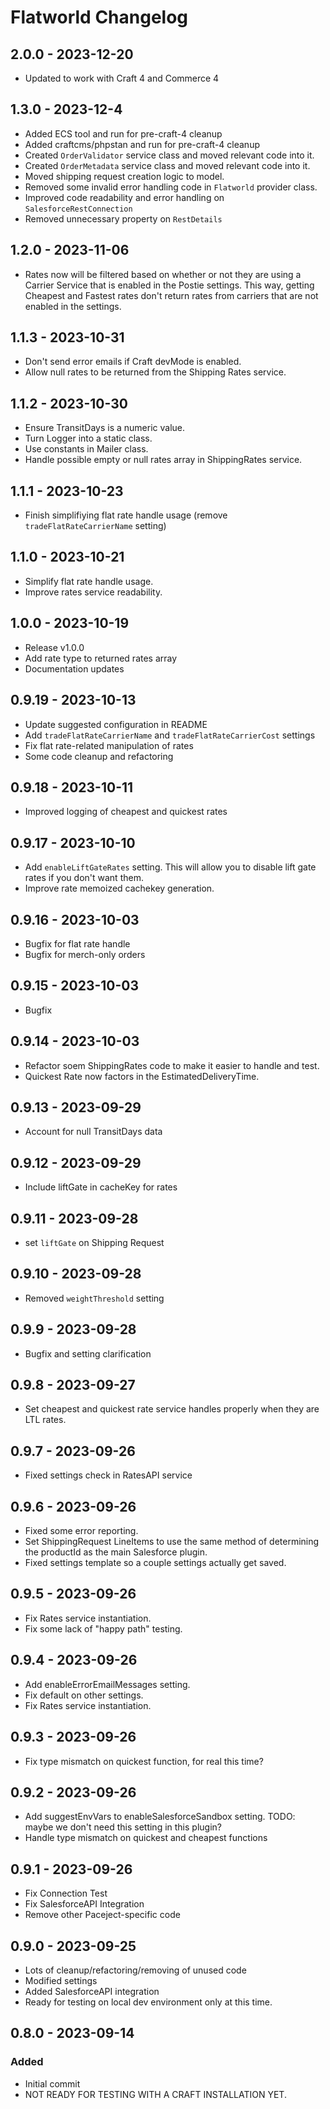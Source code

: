 # Flatworld Changelog

## 2.0.0 - 2023-12-20

-   Updated to work with Craft 4 and Commerce 4

## 1.3.0 - 2023-12-4

-   Added ECS tool and run for pre-craft-4 cleanup
-   Added craftcms/phpstan and run for pre-craft-4 cleanup
-   Created `OrderValidator` service class and moved relevant code into it.
-   Created `OrderMetadata` service class and moved relevant code into it.
-   Moved shipping request creation logic to model.
-   Removed some invalid error handling code in `Flatworld` provider class.
-   Improved code readability and error handling on `SalesforceRestConnection`
-   Removed unnecessary property on `RestDetails`

## 1.2.0 - 2023-11-06

-   Rates now will be filtered based on whether or not they are using a Carrier Service that is enabled in the Postie settings. This way, getting Cheapest and Fastest rates don't return rates from carriers that are not enabled in the settings.

## 1.1.3 - 2023-10-31

-   Don't send error emails if Craft devMode is enabled.
-   Allow null rates to be returned from the Shipping Rates service.

## 1.1.2 - 2023-10-30

-   Ensure TransitDays is a numeric value.
-   Turn Logger into a static class.
-   Use constants in Mailer class.
-   Handle possible empty or null rates array in ShippingRates service.

## 1.1.1 - 2023-10-23

-   Finish simplifiying flat rate handle usage (remove `tradeFlatRateCarrierName` setting)

## 1.1.0 - 2023-10-21

-   Simplify flat rate handle usage.
-   Improve rates service readability.

## 1.0.0 - 2023-10-19

-   Release v1.0.0
-   Add rate type to returned rates array
-   Documentation updates

## 0.9.19 - 2023-10-13

-   Update suggested configuration in README
-   Add `tradeFlatRateCarrierName` and `tradeFlatRateCarrierCost` settings
-   Fix flat rate-related manipulation of rates
-   Some code cleanup and refactoring

## 0.9.18 - 2023-10-11

-   Improved logging of cheapest and quickest rates

## 0.9.17 - 2023-10-10

-   Add `enableLiftGateRates` setting. This will allow you to disable lift gate rates if you don't want them.
-   Improve rate memoized cachekey generation.

## 0.9.16 - 2023-10-03

-   Bugfix for flat rate handle
-   Bugfix for merch-only orders

## 0.9.15 - 2023-10-03

-   Bugfix

## 0.9.14 - 2023-10-03

-   Refactor soem ShippingRates code to make it easier to handle and test.
-   Quickest Rate now factors in the EstimatedDeliveryTime.

## 0.9.13 - 2023-09-29

-   Account for null TransitDays data

## 0.9.12 - 2023-09-29

-   Include liftGate in cacheKey for rates

## 0.9.11 - 2023-09-28

-   set `liftGate` on Shipping Request

## 0.9.10 - 2023-09-28

-   Removed `weightThreshold` setting

## 0.9.9 - 2023-09-28

-   Bugfix and setting clarification

## 0.9.8 - 2023-09-27

-   Set cheapest and quickest rate service handles properly when they are LTL rates.

## 0.9.7 - 2023-09-26

-   Fixed settings check in RatesAPI service

## 0.9.6 - 2023-09-26

-   Fixed some error reporting.
-   Set ShippingRequest LineItems to use the same method of determining the productId as the main Salesforce plugin.
-   Fixed settings template so a couple settings actually get saved.

## 0.9.5 - 2023-09-26

-   Fix Rates service instantiation.
-   Fix some lack of "happy path" testing.

## 0.9.4 - 2023-09-26

-   Add enableErrorEmailMessages setting.
-   Fix default on other settings.
-   Fix Rates service instantiation.

## 0.9.3 - 2023-09-26

-   Fix type mismatch on quickest function, for real this time?

## 0.9.2 - 2023-09-26

-   Add suggestEnvVars to enableSalesforceSandbox setting. TODO: maybe we don't need this setting in this plugin?
-   Handle type mismatch on quickest and cheapest functions

## 0.9.1 - 2023-09-26

-   Fix Connection Test
-   Fix SalesforceAPI Integration
-   Remove other Paceject-specific code

## 0.9.0 - 2023-09-25

-   Lots of cleanup/refactoring/removing of unused code
-   Modified settings
-   Added SalesforceAPI integration
-   Ready for testing on local dev environment only at this time.

## 0.8.0 - 2023-09-14

### Added

-   Initial commit
-   NOT READY FOR TESTING WITH A CRAFT INSTALLATION YET.
